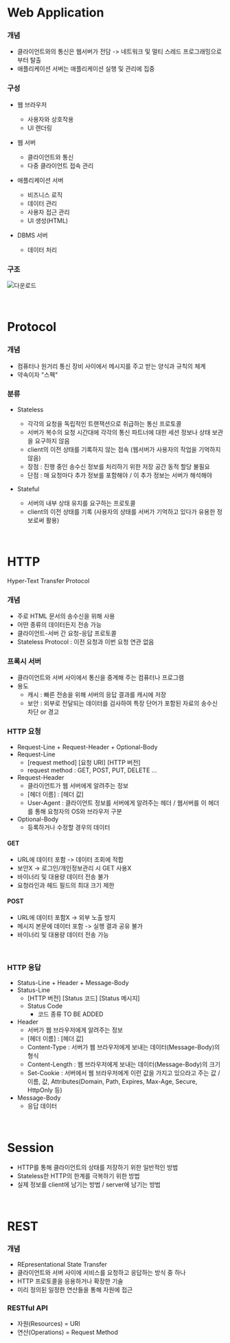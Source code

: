 # Web Application

### 개념
 * 클라이언트와의 통신은 웹서버가 전담 -> 네트워크 및 멀티 스레드 프로그래밍으로부터 탈출
 * 애플리케이션 서버는 애플리케이션 실행 및 관리에 집중

### 구성
 * 웹 브라우저
   * 사용자와 상호작용
   * UI 렌더링
 
 * 웹 서버
   * 클라이언트와 통신
   * 다중 클라이언트 접속 관리

 * 애플리케이션 서버
   * 비즈니스 로직
   * 데이터 관리
   * 사용자 접근 관리
   * UI 생성(HTML)
 
 * DBMS 서버
   * 데이터 처리

### 구조
![다운로드](https://user-images.githubusercontent.com/24239447/73448113-82b74300-43a3-11ea-8481-915efb607649.jpeg)

</br>

# Protocol

### 개념
 * 컴퓨터나 원거리 통신 장비 사이에서 메시지를 주고 받는 양식과 규칙의 체계
 * 약속이자 "스펙"

### 분류
 * Stateless
    * 각각의 요청을 독립적인 트랜잭션으로 취급하는 통신 프로토콜
    * 서버가 복수의 요청 시간대에 각각의 통신 파트너에 대한 세션 정보나 상태 보관을 요구하지 않음
    * client의 이전 상태를 기록하지 않는 접속 (웹서버가 사용자의 작업을 기억하지 않음)
    * 장점 : 진행 중인 송수신 정보를 처리하기 위한 저장 공간 동적 할당 불필요
    * 단점 : 매 요청마다 추가 정보를 포함해야 / 이 추가 정보는 서버가 해석해야

 * Stateful
    * 서버의 내부 상태 유지를 요구하는 프로토콜
    * client의 이전 상태를 기록 (사용자의 상태를 서버가 기억하고 있다가 유용한 정보로써 활용)

</br>

# HTTP
  Hyper-Text Transfer Protocol

### 개념
 * 주로 HTML 문서의 송수신을 위해 사용
 * 어떤 종류의 데이터든지 전송 가능
 * 클라이언트-서버 간 요청-응답 프로토콜
 * Stateless Protocol : 이전 요청과 이번 요청 연관 없음

### 프록시 서버
 * 클라이언트와 서버 사이에서 통신을 중계해 주는 컴퓨터나 프로그램
 * 용도
    * 캐시 : 빠른 전송을 위해 서버의 응답 결과를 캐시에 저장
    * 보안 : 외부로 전달되는 데이터를 검사하여 특장 단어가 포함된 자료의 송수신 차단 or 경고

### HTTP 요청
 * Request-Line + Request-Header + Optional-Body
 * Request-Line
    * [request method] [요청 URI] [HTTP 버전]
    * request method : GET, POST, PUT, DELETE ...
 * Request-Header
    * 클라이언트가 웹 서버에게 알려주는 정보
    * [헤더 이름] : [헤더 값]
    * User-Agent : 클라이언트 정보를 서버에게 알려주는 헤더 / 웹서버를 이 헤더를 통해 요청자의 OS와 브라우저 구분
 * Optional-Body
    * 등록하거나 수정할 경우의 데이터

 #### GET
  * URL에 데이터 포함 -> 데이터 조회에 적합
  * 보안X -> 로그인/개인정보관리 시 GET 사용X 
  * 바이너리 및 대용량 데이터 전송 불가
  * 요청라인과 헤드 필드의 최대 크기 제한

 #### POST
  * URL에 데이터 포함X -> 외부 노출 방지
  * 메시지 본문에 데이터 포함 -> 실행 결과 공유 불가
  * 바이너리 및 대용량 데이터 전송 가능

</br>

### HTTP 응답
 * Status-Line + Header + Message-Body
 * Status-Line
    * [HTTP 버전] [Status 코드] [Status 메시지]
    * Status Code
        * 코드 종류 TO BE ADDED
 * Header
    * 서버가 웹 브라우저에게 알려주는 정보
    * [헤더 이름] : [헤더 값]
    * Content-Type : 서버가 웹 브라우저에게 보내는 데이터(Message-Body)의 형식
    * Content-Length : 웹 브라우저에게 보내는 데이터(Message-Body)의 크기
    * Set-Cookie : 서버에서 웹 브라우저에게 이런 값을 가지고 있으라고 주는 값 / 이름, 값, Attributes(Domain, Path, Expires, Max-Age, Secure, HttpOnly 등)
 * Message-Body
    * 응답 데이터

</br>

# Session
 * HTTP를 통해 클라이언트의 상태를 저장하기 위한 일반적인 방법
 * Stateless한 HTTP의 한계를 극복하기 위한 방법
 * 실제 정보를 client에 남기는 방법 / server에 남기는 방법

</br>

# REST

### 개념
 * REpresentational State Transfer
 * 클라이언트와 서버 사이에 서비스를 요청하고 응답하는 방식 중 하나
 * HTTP 프로토콜을 응용하거나 확장한 기술
 * 미리 정의된 일정한 연산들을 통해 자원에 접근

### RESTful API
 * 자원(Resources) = URI
 * 연산(Operations) = Request Method
